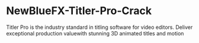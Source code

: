 # NewBlueFX-Titler-Pro-Crack
Titler Pro is the industry standard in titling software for video editors. Deliver exceptional production valuewith stunning 3D animated titles and motion
